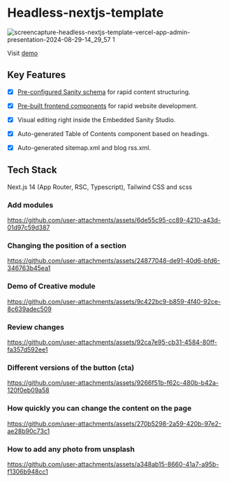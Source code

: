 # Headless-nextjs-template

![screencapture-headless-nextjs-template-vercel-app-admin-presentation-2024-08-29-14_29_57 1](https://github.com/user-attachments/assets/fd46cebe-3e64-4e0f-b302-7360cbda003e)



Visit [demo](https://headless-nextjs-template.vercel.app/) 


## Key Features

- [x]  [Pre-configured Sanity schema](https://github.com/0x6Star3s/headless-nextjs-template/tree/main/src/config/cms/schemas) for rapid content structuring.
- [x]  [Pre-built frontend components](https://github.com/0x6Star3s/headless-nextjs-template/tree/main/src/components) for rapid website development.
- [x]  Visual editing right inside the Embedded Sanity Studio.
- [x]  Auto-generated Table of Contents component based on headings.
- [x]  Auto-generated sitemap.xml and blog rss.xml.


## Tech Stack

Next.js 14 (App Router, RSC, Typescript), Tailwind CSS and scss

### Add modules
  
https://github.com/user-attachments/assets/6de55c95-cc89-4210-a43d-01d97c59d387

### Changing the position of a section

https://github.com/user-attachments/assets/24877048-de91-40d6-bfd6-346763b45ea1

### Demo of Creative module

https://github.com/user-attachments/assets/9c422bc9-b859-4f40-92ce-8c639adec509

### Review changes

https://github.com/user-attachments/assets/92ca7e95-cb31-4584-80ff-fa357d592ee1

### Different versions of the button (cta)

https://github.com/user-attachments/assets/9266f51b-f62c-480b-b42a-120f0eb09a58

### How quickly you can change the content on the page

https://github.com/user-attachments/assets/270b5298-2a59-420b-97e2-ae28b90c73c1

### How to add any photo from unsplash

https://github.com/user-attachments/assets/a348ab15-8660-41a7-a95b-f1306b948cc1

